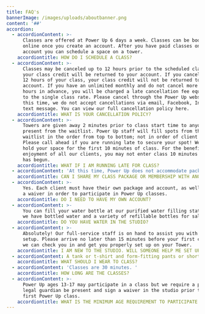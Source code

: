 ```yaml
---
title: FAQ's
bannerImage: /images/uploads/aboutbanner.png
content: '##'
accordion:
  - accordionContent: >-
      Classes are offered at Power Up 6 days a week. Classes can be booked
      online once you create an account. After you have paid classes on your
      account you can schedule a space on a tower. 
    accordiontitle: HOW DO I SCHEDULE A CLASS?
  - accordionContent: >-
      Classes may be canceled up to 12 hours prior to the scheduled class and
      your class credit will be returned to your account. If you cancel within
      12 hours of your class, your class credit will not be returned to your
      account. If you have an unlimited monthly and do not cancel more than 12
      hours in advance, you will be charged a late cancellation fee equivalent
      to the single class rate. Please cancel through the Power Up website. At
      this time, we do not accept cancellations via email, Facebook, Instagram,
      text message. You can view our full cancellation policy here.
    accordiontitle: WHAT IS YOUR CANCELLATION POLICY?
  - accordionContent: >-
      Towers are given away 2 minutes prior to class start time to anyone who is
      present from the waitlist. Power Up staff will fill spots from the
      waitlist in the order from top to bottom; not in order of client arrival.
      Please call ahead if you are running late to secure your spot! We will
      hold your space for the first 10 minutes of class. For the benefit and
      enjoyment of all our clients, you may not enter class 10 minutes after it
      has begun.
    accordiontitle: WHAT IF I AM RUNNING LATE FOR CLASS?
  - accordionContent: 'At this time, Power Up does not accommodate package sharing or transfers.'
    accordiontitle: CAN I SHARE MY CLASS PACKAGE OR MEMBERSHIP WITH ANOTHER PERSON?
  - accordionContent: >-
      Yes. Each client must have their own package and account, as well as sign
      a waiver in order to participate in Power Up classes.
    accordiontitle: DO I NEED TO HAVE MY OWN ACCOUNT?
  - accordionContent: >-
      You can fill your water bottle at our purified water filling station, or
      we have bottled water and a variety of refillable bottles for sale.  
    accordiontitle: DO YOU HAVE WATER IN THE STUDIO?
  - accordionContent: >-
      Absolutely! Our full-service staff is on hand to assist you with class
      setup. Please arrive no later than 15 minutes before your first class so
      we can check you in and get you properly set up on your Tower.
    accordiontitle: I AM NEW TO THE STUDIO. WILL SOMEONE HELP ME SET UP?
  - accordionContent: A tank or t-shirt and form-fitting pants or shorts. Be ready to sweat!
    accordiontitle: WHAT SHOULD I WEAR TO CLASS?
  - accordionContent: 'Classes are 30 minutes. '
    accordiontitle: HOW LONG ARE THE CLASSES?
  - accordionContent: >-
      Power Up ages 13-17 may participate in a class but we require a parent or
      legal guardian be present and sign a waiver in the studio prior to their
      first Power Up class.
    accordiontitle: WHAT IS THE MINIMUM AGE REQUIREMENT TO PARTICIPATE IN A CLIMB CLASS?
---
```


